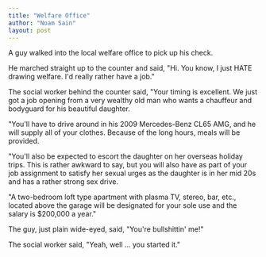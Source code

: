 ```yaml
---
title: "Welfare Office"
author: "Noam Sain"
layout: post
---
```


A guy walked into the local welfare office to pick up his check.

He marched straight up to the counter and said, "Hi. You know, I just HATE drawing welfare. I'd really rather have a job."

The social worker behind the counter said, "Your timing is excellent. We just got a job opening from a very wealthy old man who wants a chauffeur and bodyguard for his beautiful daughter.

"You'll have to drive around in his 2009 Mercedes-Benz CL65 AMG, and he will supply all of your clothes. Because of the long hours, meals will be provided.

"You'll also be expected to escort the daughter on her overseas holiday trips. This is rather awkward to say, but you will also have as part of your job assignment to satisfy her sexual urges as the daughter is in her mid 20s and has a rather strong sex drive.

"A two-bedroom loft type apartment with plasma TV, stereo, bar, etc., located above the garage will be designated for your sole use and the salary is $200,000 a year."

The guy, just plain wide-eyed, said, "You're bullshittin' me!"

The social worker said, "Yeah, well ... you started it."
